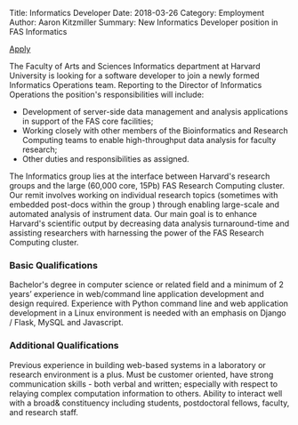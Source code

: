Title: Informatics Developer 
Date: 2018-03-26
Category: Employment
Author: Aaron Kitzmiller
Summary: New Informatics Developer position in FAS Informatics

[Apply](https://jobs.brassring.com/1033/asp/tg/cim_jobdetail.asp?partnerID=25240&siteID=5341&AReq=44346BR)

The Faculty of Arts and Sciences Informatics department at Harvard University is looking for a software developer to join a newly formed Informatics Operations team.  Reporting to the Director of Informatics Operations the position's responsibilities will include:

* Development of server-side data management and analysis applications in support of the FAS core facilities;
* Working closely with other members of the Bioinformatics and Research Computing teams to enable high-throughput data analysis for faculty research;
* Other duties and responsibilities as assigned.
 
The Informatics group lies at the interface between Harvard's research groups and the large (60,000 core, 15Pb) FAS Research Computing cluster. Our remit involves working on individual research topics (sometimes with embedded post-docs within the group ) through enabling large-scale and automated analysis of instrument data. Our main goal is to enhance Harvard's scientific output by decreasing data analysis turnaround-time and assisting researchers with harnessing the power of the FAS Research Computing cluster.


### Basic Qualifications
Bachelor's degree in computer science or related field and a minimum of 2 years’ experience in web/command line application development and design required.  Experience with Python command line and web application development in a Linux environment is needed with an emphasis on Django / Flask, MySQL and Javascript.
 

### Additional Qualifications
Previous experience in building web-based systems in a laboratory or research environment is a plus. Must be customer oriented, have strong communication skills - both verbal and written; especially with respect to relaying complex computation information to others. Ability to interact well with a broad& constituency including students, postdoctoral fellows, faculty, and research staff.

